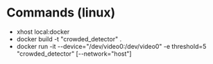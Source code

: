 # Commands (linux)
- xhost local:docker
- docker build -t "crowded_detector" .
- docker run -it --device="/dev/video0:/dev/video0" -e threshold=5 "crowded_detector" [--network="host"]
